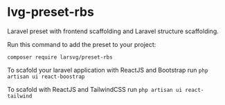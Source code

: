 # lvg-preset-rbs
Laravel preset with frontend scaffolding and Laravel structure scaffolding.

Run this command to add the preset to your project:

`composer require larsvg/preset-rbs`

To scafold your laravel application with ReactJS and Bootstrap run
`php artisan ui react-boostrap`

To scafold with ReactJS and TailwindCSS run
`php artisan ui react-tailwind`
